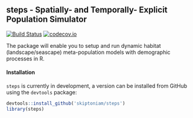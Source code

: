 **steps** - Spatially- and Temporally- Explicit Population Simulator
-----------------------------------------------------

[![Build Status](https://travis-ci.org/skiptoniam/steps.svg?branch=master)](https://travis-ci.org/skiptoniam/steps?branch=master) [![codecov.io](https://codecov.io/github/skiptoniam/steps/coverage.svg?branch=master)](https://codecov.io/github/skiptoniam/steps?branch=master)

The package will enable you to setup and run dynamic habitat (landscape/seascape) meta-population models with demographic processes in R.

#### Installation

`steps` is currently in development, a version can be installed from GitHub using the `devtools` package:

``` r
devtools::install_github('skiptoniam/steps')
library(steps)
```
